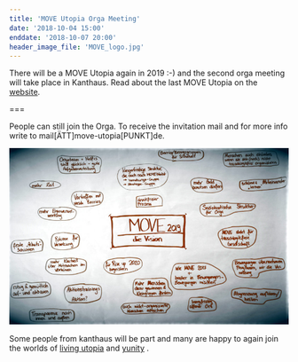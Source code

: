 ```yaml
---
title: 'MOVE Utopia Orga Meeting'
date: '2018-10-04 15:00'
enddate: '2018-10-07 20:00'
header_image_file: 'MOVE_logo.jpg'
---
```


There will be a MOVE Utopia again in 2019 :-) and the second orga meeting will take place in Kanthaus. Read about the last MOVE Utopia on the [website](https://move-utopia.de).

===


People can still join the Orga. To receive the invitation mail and for more info write to mail[ÄTT]move-utopia[PUNKT]de.


![The Vision for MOVE 2019](move_19_vision.jpg)

Some people from kanthaus will be part and many are happy to again join the worlds of [living utopia](http://livingutopia.org/) and [yunity](https://yunity.org) .